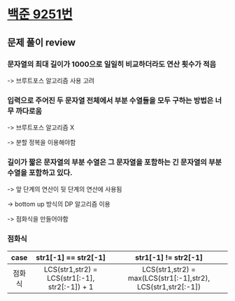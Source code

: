 # [백준 9251번](https://www.acmicpc.net/problem/9251)

## 문제 풀이 review

### 문자열의 최대 길이가 1000으로 일일히 비교하더라도 연산 횟수가 적음

-> 브루트포스 알고리즘 사용 고려

### 입력으로 주어진 두 문자열 전체에서 부분 수열들을 모두 구하는 방법은 너무 까다로움

-> 브루트포스 알고리즘 X

-> 분할 정복을 이용해야함

### 길이가 짧은 문자열의 부분 수열은 그 문자열을 포함하는 긴 문자열의 부분 수열을 포함하고 있다.

-> 앞 단계의 연산이 뒷 단계의 연산에 사용됨

-> bottom up 방식의 DP 알고리즘 이용

-> 점화식을 만들어야함

### 점화식

|  case  |              str1[-1] == str2[-1]              |                     str1[-1] != str2[-1]                      |
| :----: | :--------------------------------------------: | :-----------------------------------------------------------: |
| 점화식 | LCS(str1,str2) = LCS(str1[:-1], str2[:-1]) + 1 | LCS(str1,str2) = max(LCS(str1[:-1],str2), LCS(str1,str2[:-1]) |
